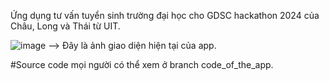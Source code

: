 Ứng dụng tư vấn tuyển sinh trường đại học cho GDSC hackathon 2024 của Châu, Long và Thái từ UIT.

![image](https://github.com/meanthai/University_consulting_app/assets/147926426/cfedace9-e333-42fe-bfdf-b3e26b5e3f65)
--> Đây là ảnh giao diện hiện tại của app.

#Source code mọi người có thể xem ở branch code_of_the_app.
